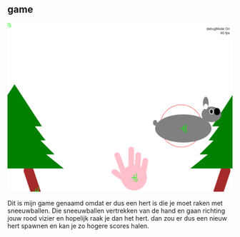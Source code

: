## game
<img src="images/game.png">

 Dit is mijn game genaamd omdat er dus een hert is die je moet raken met sneeuwballen.
            Die sneeuwballen vertrekken van de hand en gaan richting jouw rood vizier en hopelijk raak je dan het hert.
            dan zou er dus een nieuw hert spawnen en kan je zo hogere scores halen.